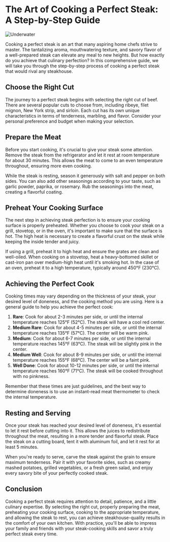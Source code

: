# The Art of Cooking a Perfect Steak: A Step-by-Step Guide

![<op> Underwater](https://images.unsplash.com/photo-1432139509613-5c4255815697?ixid=MnwxMjA3fDB8MHxzZWFyY2h8MXx8dW5kZXJ3YXRlciUyMGJyZWF0aGluZyUyMGNpdHl8ZW58MHx8MHx8&ixlib=rb-1.2.1&auto=format&fit=crop&w=1200&q=60)

Cooking a perfect steak is an art that many aspiring home chefs strive to master. The tantalizing aroma, mouthwatering texture, and savory flavor of a well-prepared steak can elevate any meal to new heights. But how exactly do you achieve that culinary perfection? In this comprehensive guide, we will take you through the step-by-step process of cooking a perfect steak that would rival any steakhouse.

## Choose the Right Cut

The journey to a perfect steak begins with selecting the right cut of beef. There are several popular cuts to choose from, including ribeye, filet mignon, New York strip, and sirloin. Each cut has its own unique characteristics in terms of tenderness, marbling, and flavor. Consider your personal preference and budget when making your selection.

## Prepare the Meat

Before you start cooking, it's crucial to give your steak some attention. Remove the steak from the refrigerator and let it rest at room temperature for about 30 minutes. This allows the meat to come to an even temperature throughout, ensuring more even cooking.

While the steak is resting, season it generously with salt and pepper on both sides. You can also add other seasonings according to your taste, such as garlic powder, paprika, or rosemary. Rub the seasonings into the meat, creating a flavorful coating.

## Preheat Your Cooking Surface

The next step in achieving steak perfection is to ensure your cooking surface is properly preheated. Whether you choose to cook your steak on a grill, stovetop, or in the oven, it's important to make sure that the surface is hot. The high heat is necessary to create a flavorful crust on the steak while keeping the inside tender and juicy.

If using a grill, preheat it to high heat and ensure the grates are clean and well-oiled. When cooking on a stovetop, heat a heavy-bottomed skillet or cast-iron pan over medium-high heat until it's smoking hot. In the case of an oven, preheat it to a high temperature, typically around 450°F (230°C).

## Achieving the Perfect Cook

Cooking times may vary depending on the thickness of your steak, your desired level of doneness, and the cooking method you are using. Here is a general guide to help you achieve the perfect cook:

1. **Rare**: Cook for about 2-3 minutes per side, or until the internal temperature reaches 125°F (52°C). The steak will have a cool red center.
2. **Medium Rare**: Cook for about 4-5 minutes per side, or until the internal temperature reaches 135°F (57°C). The center will be warm pink.
3. **Medium**: Cook for about 6-7 minutes per side, or until the internal temperature reaches 145°F (63°C). The steak will be slightly pink in the center.
4. **Medium Well**: Cook for about 8-9 minutes per side, or until the internal temperature reaches 155°F (68°C). The center will be a faint pink.
5. **Well Done**: Cook for about 10-12 minutes per side, or until the internal temperature reaches 160°F (71°C). The steak will be cooked throughout with no pinkness.

Remember that these times are just guidelines, and the best way to determine doneness is to use an instant-read meat thermometer to check the internal temperature.

## Resting and Serving

Once your steak has reached your desired level of doneness, it's essential to let it rest before cutting into it. This allows the juices to redistribute throughout the meat, resulting in a more tender and flavorful steak. Place the steak on a cutting board, tent it with aluminum foil, and let it rest for at least 5 minutes.

When you're ready to serve, carve the steak against the grain to ensure maximum tenderness. Pair it with your favorite sides, such as creamy mashed potatoes, grilled vegetables, or a fresh green salad, and enjoy every savory bite of your perfectly cooked steak.

## Conclusion

Cooking a perfect steak requires attention to detail, patience, and a little culinary expertise. By selecting the right cut, properly preparing the meat, preheating your cooking surface, cooking to the appropriate temperature, and allowing the steak to rest, you can achieve steakhouse-quality results in the comfort of your own kitchen. With practice, you'll be able to impress your family and friends with your steak-cooking skills and savor a truly perfect steak every time.